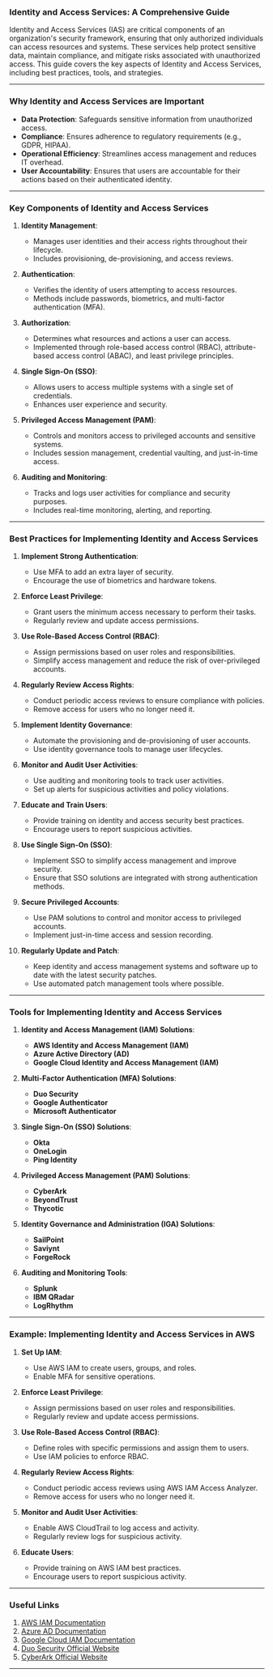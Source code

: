 ### Identity and Access Services: A Comprehensive Guide

Identity and Access Services (IAS) are critical components of an organization's security framework, ensuring that only authorized individuals can access resources and systems. These services help protect sensitive data, maintain compliance, and mitigate risks associated with unauthorized access. This guide covers the key aspects of Identity and Access Services, including best practices, tools, and strategies.

---

### Why Identity and Access Services are Important

- **Data Protection**: Safeguards sensitive information from unauthorized access.
- **Compliance**: Ensures adherence to regulatory requirements (e.g., GDPR, HIPAA).
- **Operational Efficiency**: Streamlines access management and reduces IT overhead.
- **User Accountability**: Ensures that users are accountable for their actions based on their authenticated identity.

---

### Key Components of Identity and Access Services

1. **Identity Management**:
   - Manages user identities and their access rights throughout their lifecycle.
   - Includes provisioning, de-provisioning, and access reviews.

2. **Authentication**:
   - Verifies the identity of users attempting to access resources.
   - Methods include passwords, biometrics, and multi-factor authentication (MFA).

3. **Authorization**:
   - Determines what resources and actions a user can access.
   - Implemented through role-based access control (RBAC), attribute-based access control (ABAC), and least privilege principles.

4. **Single Sign-On (SSO)**:
   - Allows users to access multiple systems with a single set of credentials.
   - Enhances user experience and security.

5. **Privileged Access Management (PAM)**:
   - Controls and monitors access to privileged accounts and sensitive systems.
   - Includes session management, credential vaulting, and just-in-time access.

6. **Auditing and Monitoring**:
   - Tracks and logs user activities for compliance and security purposes.
   - Includes real-time monitoring, alerting, and reporting.

---

### Best Practices for Implementing Identity and Access Services

1. **Implement Strong Authentication**:
   - Use MFA to add an extra layer of security.
   - Encourage the use of biometrics and hardware tokens.

2. **Enforce Least Privilege**:
   - Grant users the minimum access necessary to perform their tasks.
   - Regularly review and update access permissions.

3. **Use Role-Based Access Control (RBAC)**:
   - Assign permissions based on user roles and responsibilities.
   - Simplify access management and reduce the risk of over-privileged accounts.

4. **Regularly Review Access Rights**:
   - Conduct periodic access reviews to ensure compliance with policies.
   - Remove access for users who no longer need it.

5. **Implement Identity Governance**:
   - Automate the provisioning and de-provisioning of user accounts.
   - Use identity governance tools to manage user lifecycles.

6. **Monitor and Audit User Activities**:
   - Use auditing and monitoring tools to track user activities.
   - Set up alerts for suspicious activities and policy violations.

7. **Educate and Train Users**:
   - Provide training on identity and access security best practices.
   - Encourage users to report suspicious activities.

8. **Use Single Sign-On (SSO)**:
   - Implement SSO to simplify access management and improve security.
   - Ensure that SSO solutions are integrated with strong authentication methods.

9. **Secure Privileged Accounts**:
   - Use PAM solutions to control and monitor access to privileged accounts.
   - Implement just-in-time access and session recording.

10. **Regularly Update and Patch**:
    - Keep identity and access management systems and software up to date with the latest security patches.
    - Use automated patch management tools where possible.

---

### Tools for Implementing Identity and Access Services

1. **Identity and Access Management (IAM) Solutions**:
   - **AWS Identity and Access Management (IAM)**
   - **Azure Active Directory (AD)**
   - **Google Cloud Identity and Access Management (IAM)**

2. **Multi-Factor Authentication (MFA) Solutions**:
   - **Duo Security**
   - **Google Authenticator**
   - **Microsoft Authenticator**

3. **Single Sign-On (SSO) Solutions**:
   - **Okta**
   - **OneLogin**
   - **Ping Identity**

4. **Privileged Access Management (PAM) Solutions**:
   - **CyberArk**
   - **BeyondTrust**
   - **Thycotic**

5. **Identity Governance and Administration (IGA) Solutions**:
   - **SailPoint**
   - **Saviynt**
   - **ForgeRock**

6. **Auditing and Monitoring Tools**:
   - **Splunk**
   - **IBM QRadar**
   - **LogRhythm**

---

### Example: Implementing Identity and Access Services in AWS

1. **Set Up IAM**:
   - Use AWS IAM to create users, groups, and roles.
   - Enable MFA for sensitive operations.

2. **Enforce Least Privilege**:
   - Assign permissions based on user roles and responsibilities.
   - Regularly review and update access permissions.

3. **Use Role-Based Access Control (RBAC)**:
   - Define roles with specific permissions and assign them to users.
   - Use IAM policies to enforce RBAC.

4. **Regularly Review Access Rights**:
   - Conduct periodic access reviews using AWS IAM Access Analyzer.
   - Remove access for users who no longer need it.

5. **Monitor and Audit User Activities**:
   - Enable AWS CloudTrail to log access and activity.
   - Regularly review logs for suspicious activity.

6. **Educate Users**:
   - Provide training on AWS IAM best practices.
   - Encourage users to report suspicious activity.

---

### Useful Links

1. [AWS IAM Documentation](https://docs.aws.amazon.com/iam/)
2. [Azure AD Documentation](https://docs.microsoft.com/en-us/azure/active-directory/)
3. [Google Cloud IAM Documentation](https://cloud.google.com/iam/docs)
4. [Duo Security Official Website](https://duo.com/)
5. [CyberArk Official Website](https://www.cyberark.com/)

---
